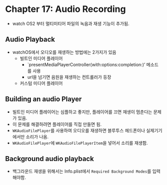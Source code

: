 # Chapter 17: Audio Recording

- watch OS2 부터 멀티미티어 파일의 녹음과 재생 기능이 추가됨.

## Audio Playback
- watchOS에서 오디오를 재생하는 방법에는 2가지가 있음
  - 빌트인 미디어 플레이어
    - `presentMediaPlayerController(with:options:completion:)’ 메소드를 사용
    - url을 넘기면 음원을 재생하는 컨트롤러가 등장
  - 커스텀 미디어 플레이어
  
## Building an audio Player
- 빌트인 미디어 플레이어는 심플하고 좋지만, 플레이어를 끄면 재생이 멈춘다는 문제가 있음.
- 이 문제를 해결하려면 플레이어를 직접 만들면 됨.
- `WKAudioFilePlayer`를 사용하여 오디오를 재생하면 블루투스 헤드폰이나 실제기기에서만 소리가 나옴.
- `WKAudioFilePlayer`에 `WKAudioFilePlayerItem`을 넣어서 소리를 재생함.

## Background audio playback
- 백그라운드 재생을 위해서는 Info.plist에서 `Required Background Modes`를 입력해야함.
